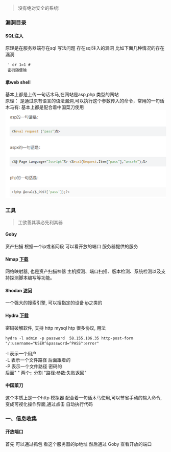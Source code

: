 > 没有绝对安全的系统!



### 漏洞目录
   #### SQL注入
   原理是在服务器端存在sql 写法问题 存在sql注入的漏洞 比如下面几种情况的存在漏洞
   ```text
    ' or 1=1 # 
    密码随便输
```
   
   #### 拿web shell
   基本上都是上传一句话木马,在网站是asp,php 类型的网站  
   原理： 是通过原有语言的语法漏洞,可以执行这个参数传入的命令，常用的一句话木马有: 基本上都是配合着中国菜刀使用  
   ![image](image/一句话木马.png)

### 工具
   >工欲善其事必先利其器
   
   #### Goby
   资产扫描 根据一个ip或者网段 可以看开放的端口 服务器提供的服务

   #### Nmap [下载](https://link.zhihu.com/?target=https%3A//nmap.org/download.html%23purpleheader)
   网络映射器, 也是资产扫描神器 主机探测、端口扫描、版本检测、系统检测以及支持探测脚本编写等功能。

   #### Shodan [访问](https://link.zhihu.com/?target=https%3A//www.shodan.io/)
   一个强大的搜索引擎, 可以搜指定的设备  ip之类的
   
   #### Hydra [下载](https://link.zhihu.com/?target=http%3A//github.com/maaaaz/thc-hydra-windows)
   密码破解软件, 支持 http mysql htp 很多协议, 用法  
   ```text
   hydra -l admin -p password  58.155.106.35 http-post-form "/:username=^USER^&password=^PASS^:error"
```
   -l 表示一个用户  
   -L 表示一个文件路径 后面跟着的  
   -P 表示一个文件路径 密码的  
   后面" " 两个::  分割  "路径:参数:失败返回"

   #### 中国菜刀
   这个本质上是一个http 模拟器 配合着一句话木马使用,可以节省手动的输入命令, 变成可视化操作界面,通过点击 自动执行代码
   
   





### 一、信息收集
   #### 开放端口
   首先 可以通过抓包 看这个服务器的ip地址  然后通过 Goby 查看开放的端口

